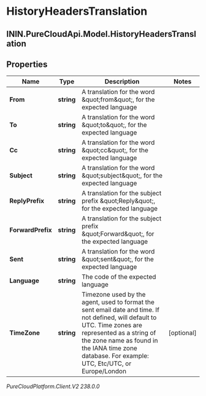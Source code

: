 # HistoryHeadersTranslation

## ININ.PureCloudApi.Model.HistoryHeadersTranslation

## Properties

|Name | Type | Description | Notes|
|------------ | ------------- | ------------- | -------------|
| **From** | **string** | A translation for the word \&quot;from\&quot;, for the expected language | |
| **To** | **string** | A translation for the word \&quot;to\&quot;, for the expected language | |
| **Cc** | **string** | A translation for the word \&quot;cc\&quot;, for the expected language | |
| **Subject** | **string** | A translation for the word \&quot;subject\&quot;, for the expected language | |
| **ReplyPrefix** | **string** | A translation for the subject prefix \&quot;Reply\&quot;, for the expected language | |
| **ForwardPrefix** | **string** | A translation for the subject prefix \&quot;Forward\&quot;, for the expected language | |
| **Sent** | **string** | A translation for the word \&quot;sent\&quot;, for the expected language | |
| **Language** | **string** | The code of the expected language | |
| **TimeZone** | **string** | Timezone used by the agent, used to format the sent email date and time. If not defined, will default to UTC. Time zones are represented as a string of the zone name as found in the IANA time zone database. For example: UTC, Etc/UTC, or Europe/London | [optional] |



_PureCloudPlatform.Client.V2 238.0.0_
